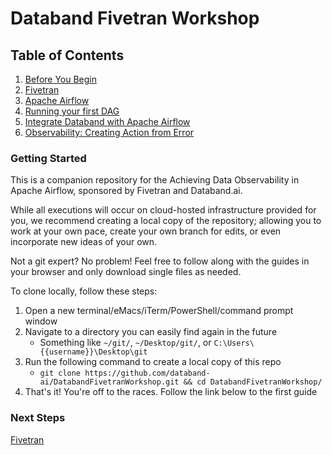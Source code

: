 # Databand Fivetran Workshop

## Table of Contents
1. [Before You Begin](https://github.com/databand-ai/DatabandFivetranWorkshop/tree/master/#getting-started-)
2. [Fivetran](https://github.com/databand-ai/DatabandFivetranWorkshop/tree/master/guide/fivetran#fivetran)
3. [Apache Airflow](https://github.com/databand-ai/DatabandFivetranWorkshop/tree/master/guide/apache-airflow#apache-airflow)
4. [Running your first DAG](https://github.com/databand-ai/DatabandFivetranWorkshop/tree/master/guide/dag#running-your-first-dag)
5. [Integrate Databand with Apache Airflow](https://github.com/databand-ai/DatabandFivetranWorkshop/tree/master/guide/databand#integrate-databand-with-apache-airflow-)
6. [Observability: Creating Action from Error](https://github.com/databand-ai/DatabandFivetranWorkshop/tree/master/guide/observability#observability-)

### Getting Started <a name="getting-started"></a>
This is a companion repository for the Achieving Data Observability in Apache Airflow, 
sponsored by Fivetran and Databand.ai. 

While all executions will occur on cloud-hosted infrastructure provided for you, 
we recommend creating a local copy of the repository; allowing you to work at your own pace,
create your own branch for edits, or even incorporate new ideas of your own.

Not a git expert? No problem! Feel free to follow along with the guides in your browser
and only download single files as needed. 

To clone locally, follow these steps:
1. Open a new terminal/eMacs/iTerm/PowerShell/command prompt window
2. Navigate to a directory you can easily find again in the future
   * Something like `~/git/`, `~/Desktop/git/`, or `C:\Users\{{username}}\Desktop\git`
3. Run the following command to create a local copy of this repo
   * `git clone https://github.com/databand-ai/DatabandFivetranWorkshop.git && cd DatabandFivetranWorkshop/`
4. That's it! You're off to the races. Follow the link below to the first guide

### Next Steps
[Fivetran](https://github.com/databand-ai/DatabandFivetranWorkshop/tree/master/guide/fivetran#fivetran)